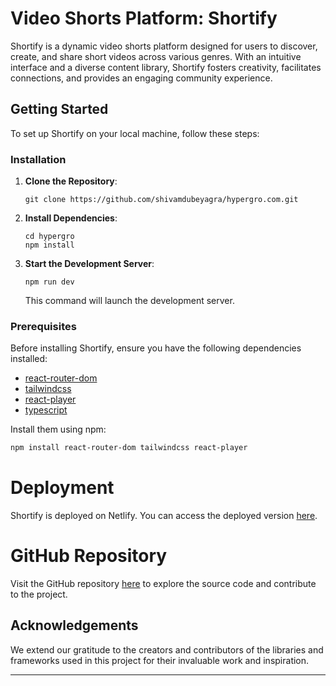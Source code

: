 
# Video Shorts Platform: Shortify

Shortify is a dynamic video shorts platform designed for users to discover, create, and share short videos across various genres. With an intuitive interface and a diverse content library, Shortify fosters creativity, facilitates connections, and provides an engaging community experience.

## Getting Started

To set up Shortify on your local machine, follow these steps:

### Installation

1. **Clone the Repository**: 
   ```
   git clone https://github.com/shivamdubeyagra/hypergro.com.git
   ```

2. **Install Dependencies**: 
   ```
   cd hypergro
   npm install
   ```

3. **Start the Development Server**: 
   ```
   npm run dev
   ```
   This command will launch the development server.

### Prerequisites

Before installing Shortify, ensure you have the following dependencies installed:

- [react-router-dom](https://www.npmjs.com/package/react-router-dom)
- [tailwindcss](https://www.npmjs.com/package/tailwindcss)
- [react-player](https://www.npmjs.com/package/react-player)
- [typescript](https://www.typescriptlang.org/)

Install them using npm:
```bash
npm install react-router-dom tailwindcss react-player
```

# Deployment

Shortify is deployed on Netlify. You can access the deployed version [here](https://capable-sfogliatella-5f64ff.netlify.app/).

# GitHub Repository

Visit the GitHub repository [here](https://github.com/shivamdubeyagra/hypergro.com) to explore the source code and contribute to the project.

## Acknowledgements

We extend our gratitude to the creators and contributors of the libraries and frameworks used in this project for their invaluable work and inspiration.

---

